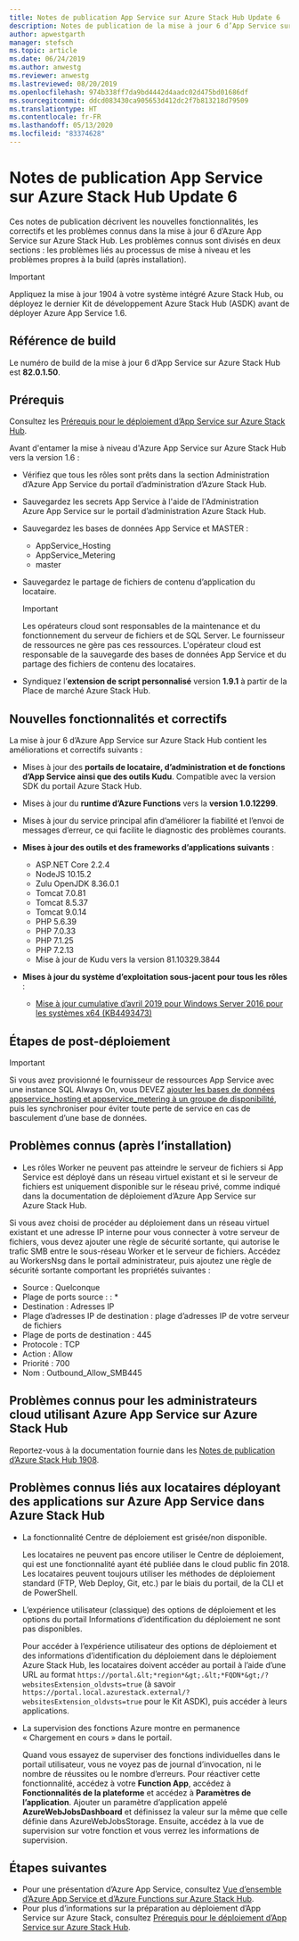 ```yaml
---
title: Notes de publication App Service sur Azure Stack Hub Update 6
description: Notes de publication de la mise à jour 6 d’App Service sur Azure Stack Hub, y compris les nouvelles fonctionnalités, les correctifs et les problèmes connus.
author: apwestgarth
manager: stefsch
ms.topic: article
ms.date: 06/24/2019
ms.author: anwestg
ms.reviewer: anwestg
ms.lastreviewed: 08/20/2019
ms.openlocfilehash: 974b338ff7da9bd4442d4aadc02d475bd01686df
ms.sourcegitcommit: ddcd083430ca905653d412dc2f7b813218d79509
ms.translationtype: HT
ms.contentlocale: fr-FR
ms.lasthandoff: 05/13/2020
ms.locfileid: "83374628"
---
```

# <a name="app-service-on-azure-stack-hub-update-6-release-notes"></a>Notes de publication App Service sur Azure Stack Hub Update 6

Ces notes de publication décrivent les nouvelles fonctionnalités, les correctifs et les problèmes connus dans la mise à jour 6 d’Azure App Service sur Azure Stack Hub. Les problèmes connus sont divisés en deux sections : les problèmes liés au processus de mise à niveau et les problèmes propres à la build (après installation).

> [!IMPORTANT]
> Appliquez la mise à jour 1904 à votre système intégré Azure Stack Hub, ou déployez le dernier Kit de développement Azure Stack Hub (ASDK) avant de déployer Azure App Service 1.6.

## <a name="build-reference"></a>Référence de build

Le numéro de build de la mise à jour 6 d’App Service sur Azure Stack Hub est **82.0.1.50**.

## <a name="prerequisites"></a>Prérequis

Consultez les [Prérequis pour le déploiement d’App Service sur Azure Stack Hub](azure-stack-app-service-before-you-get-started.md).

Avant d'entamer la mise à niveau d'Azure App Service sur Azure Stack Hub vers la version 1.6 :

- Vérifiez que tous les rôles sont prêts dans la section Administration d’Azure App Service du portail d’administration d’Azure Stack Hub.

- Sauvegardez les secrets App Service à l'aide de l'Administration Azure App Service sur le portail d’administration Azure Stack Hub.

- Sauvegardez les bases de données App Service et MASTER :
  - AppService_Hosting
  - AppService_Metering
  - master

- Sauvegardez le partage de fichiers de contenu d’application du locataire.

  > [!Important]
  > Les opérateurs cloud sont responsables de la maintenance et du fonctionnement du serveur de fichiers et de SQL Server.  Le fournisseur de ressources ne gère pas ces ressources.  L'opérateur cloud est responsable de la sauvegarde des bases de données App Service et du partage des fichiers de contenu des locataires.

- Syndiquez l’**extension de script personnalisé** version **1.9.1** à partir de la Place de marché Azure Stack Hub.

## <a name="new-features-and-fixes"></a>Nouvelles fonctionnalités et correctifs

La mise à jour 6 d’Azure App Service sur Azure Stack Hub contient les améliorations et correctifs suivants :

- Mises à jour des **portails de locataire, d’administration et de fonctions d’App Service ainsi que des outils Kudu**. Compatible avec la version SDK du portail Azure Stack Hub.

- Mises à jour du **runtime d’Azure Functions** vers la **version 1.0.12299**.

- Mises à jour du service principal afin d’améliorer la fiabilité et l’envoi de messages d’erreur, ce qui facilite le diagnostic des problèmes courants.

- **Mises à jour des outils et des frameworks d’applications suivants** :

  - ASP.NET Core 2.2.4
  - NodeJS 10.15.2
  - Zulu OpenJDK 8.36.0.1
  - Tomcat 7.0.81
  - Tomcat 8.5.37
  - Tomcat 9.0.14
  - PHP 5.6.39
  - PHP 7.0.33
  - PHP 7.1.25
  - PHP 7.2.13
  - Mise à jour de Kudu vers la version 81.10329.3844

- **Mises à jour du système d’exploitation sous-jacent pour tous les rôles** :
  - [Mise à jour cumulative d’avril 2019 pour Windows Server 2016 pour les systèmes x64 (KB4493473)](https://support.microsoft.com/help/4493473/windows-10-update-kb4493473)

## <a name="post-deployment-steps"></a>Étapes de post-déploiement

> [!IMPORTANT]
> Si vous avez provisionné le fournisseur de ressources App Service avec une instance SQL Always On, vous DEVEZ [ajouter les bases de données appservice_hosting et appservice_metering à un groupe de disponibilité](https://docs.microsoft.com/sql/database-engine/availability-groups/windows/availability-group-add-a-database), puis les synchroniser pour éviter toute perte de service en cas de basculement d’une base de données.

## <a name="known-issues-post-installation"></a>Problèmes connus (après l’installation)

- Les rôles Worker ne peuvent pas atteindre le serveur de fichiers si App Service est déployé dans un réseau virtuel existant et si le serveur de fichiers est uniquement disponible sur le réseau privé, comme indiqué dans la documentation de déploiement d’Azure App Service sur Azure Stack Hub.

Si vous avez choisi de procéder au déploiement dans un réseau virtuel existant et une adresse IP interne pour vous connecter à votre serveur de fichiers, vous devez ajouter une règle de sécurité sortante, qui autorise le trafic SMB entre le sous-réseau Worker et le serveur de fichiers. Accédez au WorkersNsg dans le portail administrateur, puis ajoutez une règle de sécurité sortante comportant les propriétés suivantes :

* Source : Quelconque
* Plage de ports source : : *
* Destination : Adresses IP
* Plage d’adresses IP de destination : plage d’adresses IP de votre serveur de fichiers
* Plage de ports de destination : 445
* Protocole : TCP
* Action : Allow
* Priorité : 700
* Nom : Outbound_Allow_SMB445

## <a name="known-issues-for-cloud-admins-operating-azure-app-service-on-azure-stack-hub"></a>Problèmes connus pour les administrateurs cloud utilisant Azure App Service sur Azure Stack Hub

Reportez-vous à la documentation fournie dans les [Notes de publication d’Azure Stack Hub 1908](/azure-stack/operator/release-notes?view=azs-1908).

## <a name="known-issues-for-tenants-deploying-applications-on-azure-app-service-on-azure-stack-hub"></a>Problèmes connus liés aux locataires déployant des applications sur Azure App Service dans Azure Stack Hub

- La fonctionnalité Centre de déploiement est grisée/non disponible.

    Les locataires ne peuvent pas encore utiliser le Centre de déploiement, qui est une fonctionnalité ayant été publiée dans le cloud public fin 2018. Les locataires peuvent toujours utiliser les méthodes de déploiement standard (FTP, Web Deploy, Git, etc.) par le biais du portail, de la CLI et de PowerShell.

- L’expérience utilisateur (classique) des options de déploiement et les options du portail Informations d’identification du déploiement ne sont pas disponibles.

    Pour accéder à l’expérience utilisateur des options de déploiement et des informations d’identification du déploiement dans le déploiement Azure Stack Hub, les locataires doivent accéder au portail à l’aide d’une URL au format `https://portal.&lt;*region*&gt;.&lt;*FQDN*&gt;/?websitesExtension_oldvsts=true` (à savoir `https://portal.local.azurestack.external/?websitesExtension_oldvsts=true` pour le Kit ASDK), puis accéder à leurs applications.

- La supervision des fonctions Azure montre en permanence « Chargement en cours » dans le portail.

    Quand vous essayez de superviser des fonctions individuelles dans le portail utilisateur, vous ne voyez pas de journal d’invocation, ni le nombre de réussites ou le nombre d’erreurs. Pour réactiver cette fonctionnalité, accédez à votre **Function App**, accédez à **Fonctionnalités de la plateforme** et accédez à **Paramètres de l’application**.  Ajouter un paramètre d’application appelé **AzureWebJobsDashboard** et définissez la valeur sur la même que celle définie dans AzureWebJobsStorage. Ensuite, accédez à la vue de supervision sur votre fonction et vous verrez les informations de supervision.

## <a name="next-steps"></a>Étapes suivantes

- Pour une présentation d’Azure App Service, consultez [Vue d’ensemble d’Azure App Service et d’Azure Functions sur Azure Stack Hub](azure-stack-app-service-overview.md).
- Pour plus d’informations sur la préparation au déploiement d’App Service sur Azure Stack, consultez [Prérequis pour le déploiement d’App Service sur Azure Stack Hub](azure-stack-app-service-before-you-get-started.md).